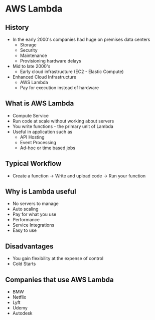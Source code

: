 # AWS Lambda
## History
* In the early 2000's companies had huge on premises data centers
  * Storage
  * Security 
  * Maintenance 
  * Provisioning hardware delays
* Mid to late 2000's
  * Early cloud infrastructure (EC2 - Elastic Compute)
* Enhanced Cloud Infrastructure
  * AWS Lambda
  * Pay for execution instead of hardware

## What is AWS Lambda
* Compute Service
* Run code at scale without working about servers
* You write functions - the primary unit of Lambda
* Useful in application such as
  * API Hosting
  * Event Processing
  * Ad-hoc or time based jobs

## Typical Workflow
* Create a function -> Write and upload code -> Run your function

## Why is Lambda useful
* No servers to manage
* Auto scaling
* Pay for what you use
* Performance
* Service Integrations
* Easy to use

## Disadvantages
* You gain flexibility at the expense of control
* Cold Starts

## Companies that use AWS Lambda
* BMW
* Netflix
* Lyft
* Udemy
* Autodesk

